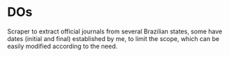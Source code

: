 # DOs
Scraper to extract official journals from several Brazilian states, some have dates (initial and final) established by me, to limit the scope, which can be easily modified according to the need.

